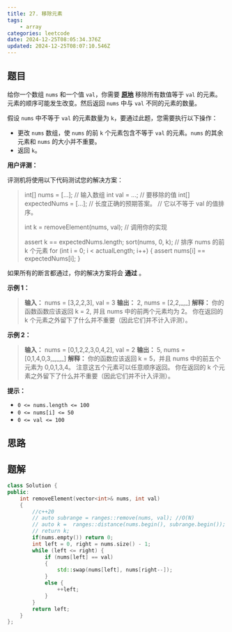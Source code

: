 ```yaml
---
title: 27. 移除元素
tags:
    - array
categories: leetcode
date: 2024-12-25T08:05:34.376Z
updated: 2024-12-25T08:07:10.546Z
---
```


<!--more-->

## 题目

给你一个数组 `nums` 和一个值 `val`，你需要 **[原地](https://baike.baidu.com/item/%E5%8E%9F%E5%9C%B0%E7%AE%97%E6%B3%95)**  移除所有数值等于 `val` 的元素。元素的顺序可能发生改变。然后返回 `nums` 中与 `val` 不同的元素的数量。

假设 `nums` 中不等于 `val` 的元素数量为 `k`，要通过此题，您需要执行以下操作：

* 更改 `nums` 数组，使 `nums` 的前 `k` 个元素包含不等于 `val` 的元素。`nums` 的其余元素和 `nums` 的大小并不重要。
* 返回 `k`。

**用户评测：**

评测机将使用以下代码测试您的解决方案：

> int\[] nums = \[\.\.\.]; // 输入数组
> int val = \.\.\.; // 要移除的值
> int\[] expectedNums = \[\.\.\.]; // 长度正确的预期答案。
> // 它以不等于 val 的值排序。
>
> int k = removeElement\(nums, val\); // 调用你的实现
>
> assert k == expectedNums\.length;
> sort\(nums, 0, k\); // 排序 nums 的前 k 个元素
> for \(int i = 0; i < actualLength; i\+\+\) \{
> assert nums\[i] == expectedNums\[i];
> \}

如果所有的断言都通过，你的解决方案将会 **通过** 。

**示例 1：**

> **输入：** nums = \[3,2,2,3], val = 3
> **输出：** 2, nums = \[2,2,\_,\_]
> **解释：** 你的函数函数应该返回 k = 2, 并且 nums 中的前两个元素均为 2。
> 你在返回的 k 个元素之外留下了什么并不重要（因此它们并不计入评测）。

**示例 2：**

> **输入：** nums = \[0,1,2,2,3,0,4,2], val = 2
> **输出：** 5, nums = \[0,1,4,0,3,\_,\_,\_]
> **解释：** 你的函数应该返回 k = 5，并且 nums 中的前五个元素为 0,0,1,3,4。
> 注意这五个元素可以任意顺序返回。
> 你在返回的 k 个元素之外留下了什么并不重要（因此它们并不计入评测）。

**提示：**

* `0 <= nums.length <= 100`
* `0 <= nums[i] <= 50`
* `0 <= val <= 100`
  
## 思路


## 题解

```cpp
class Solution {
public:
    int removeElement(vector<int>& nums, int val)
    {
        //c++20
        // auto subrange = ranges::remove(nums, val); //O(N)
        // auto k =  ranges::distance(nums.begin(), subrange.begin()); //O(1)
        // return k;
        if(nums.empty()) return 0;
        int left = 0, right = nums.size() - 1;
        while (left <= right) {
            if (nums[left] == val)
            {
                std::swap(nums[left], nums[right--]);
            }
            else {
                ++left;
            }
        }
        return left;
    }
};
```